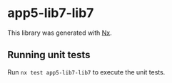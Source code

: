 # app5-lib7-lib7

This library was generated with [Nx](https://nx.dev).

## Running unit tests

Run `nx test app5-lib7-lib7` to execute the unit tests.
